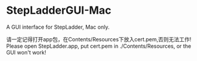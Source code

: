 # StepLadderGUI-Mac
A GUI interface for StepLadder, Mac only.

请一定记得打开app包，在Contents/Resources下放入cert.pem,否则无法工作!
Please open StepLadder.app, put cert.pem in ./Contents/Resources, or the GUI won't work!

